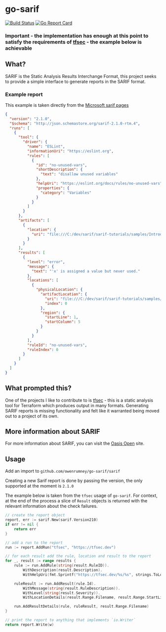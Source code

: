 # go-sarif

[![Build Status](https://travis-ci.com/owenrumney/go-sarif.svg?branch=main)](https://travis-ci.com/owenrumney/go-sarif) 
[![Go Report Card](https://goreportcard.com/badge/github.com/owenrumney/go-sarif)](https://goreportcard.com/report/github.com/owenrumney/go-sarif)

### Important - the implementation has enough at this point to satisfy the requirements of [tfsec](https://tfsec.dev) - the example below is achievable

## What?

SARIF is the Static Analysis Results Interchange Format, this project seeks to provide a simple interface to generate reports in the SARIF format.

### Example report

This example is taken directly from the [Microsoft sarif pages](https://github.com/microsoft/sarif-tutorials/blob/master/docs/1-Introduction.md)

```json
{
  "version": "2.1.0",
  "$schema": "http://json.schemastore.org/sarif-2.1.0-rtm.4",
  "runs": [
    {
      "tool": {
        "driver": {
          "name": "ESLint",
          "informationUri": "https://eslint.org",
          "rules": [
            {
              "id": "no-unused-vars",
              "shortDescription": {
                "text": "disallow unused variables"
              },
              "helpUri": "https://eslint.org/docs/rules/no-unused-vars",
              "properties": {
                "category": "Variables"
              }
            }
          ]
        }
      },
      "artifacts": [
        {
          "location": {
            "uri": "file:///C:/dev/sarif/sarif-tutorials/samples/Introduction/simple-example.js"
          }
        }
      ],
      "results": [
        {
          "level": "error",
          "message": {
            "text": "'x' is assigned a value but never used."
          },
          "locations": [
            {
              "physicalLocation": {
                "artifactLocation": {
                  "uri": "file:///C:/dev/sarif/sarif-tutorials/samples/Introduction/simple-example.js",
                  "index": 0
                },
                "region": {
                  "startLine": 1,
                  "startColumn": 5
                }
              }
            }
          ],
          "ruleId": "no-unused-vars",
          "ruleIndex": 0
        }
      ]
    }
  ]
}
```

## What prompted this?
One of the projects I like to contribute to is [tfsec](https://tfsec.dev) - this is a static analysis tool for Terraform which produces output in many formats. Generating SARIF reports is missing functionality and felt like it warranted being moved out to a project of its own.

## More information about SARIF
For more information about SARIF, you can visit the [Oasis Open](https://www.oasis-open.org/committees/tc_home.php?wg_abbrev=sarif) site.

## Usage

Add an import to `github.com/owenrumney/go-sarif/sarif`

Creating a new Sarif report is done by passing the version, the only supported at the moment is `2.1.0`

The example below is taken from the `tfsec` usage of `go-sarif`. For context, at the end of the process a slice of `Result` objects is returned with the relevant information about the check failures.

```go
// create the report object
report, err := sarif.New(sarif.Version210)
if err != nil {
	return err
}

// add a run to the report
run := report.AddRun("tfsec", "https://tfsec.dev")

// for each result add the rule, location and result to the report
for _, result := range results {
	rule := run.AddRule(string(result.RuleID)).
		WithDescription(result.Description).
		WithHelpUri(fmt.Sprintf("https://tfsec.dev/%s/%s", strings.ToLower(string(result.RuleProvider)), result.RuleID))

	ruleResult := run.AddResult(rule.Id).
		WithMessage(string(result.RuleDescription)).
		WithLevel(string(result.Severity)).
		WithLocationDetails(result.Range.Filename, result.Range.StartLine, 1)

	run.AddResultDetails(rule, ruleResult, result.Range.Filename)
}

// print the report to anything that implements `io.Writer`
return report.Write(w)
```

